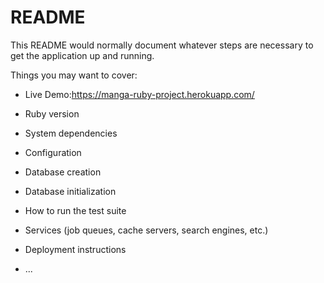 # README

This README would normally document whatever steps are necessary to get the
application up and running.

Things you may want to cover:
* Live Demo:https://manga-ruby-project.herokuapp.com/

* Ruby version

* System dependencies

* Configuration

* Database creation

* Database initialization

* How to run the test suite

* Services (job queues, cache servers, search engines, etc.)

* Deployment instructions

* ...
